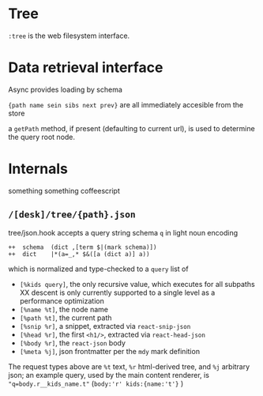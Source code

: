 # Tree

`:tree` is the web filesystem interface.

# Data retrieval interface
Async provides loading by schema

`{path name sein sibs next prev}` are all immediately accesible from the store

a `getPath` method, if present (defaulting to current url), is used to determine the query root node.

# Internals

something something coffeescript

## `/[desk]/tree/{path}.json`
tree/json.hook accepts a query string schema `q` in light noun encoding

    ++  schema  (dict ,[term $|(mark schema)])
    ++  dict    |*(a=_,* $&([a (dict a)] a))

which is normalized and type-checked to a `query` list of
-  `[%kids query]`, the only recursive value, which executes for all subpaths
   XX descent is only currently supported to a single level as a performance optimization
-  `[%name %t]`, the node name
-  `[%path %t]`, the current path
-  `[%snip %r]`, a snippet, extracted via `react-snip-json`
-  `[%head %r]`, the first `<h1/>`, extracted via `react-head-json`
-  `[%body %r]`, the `react-json` body
-  `[%meta %j]`, json frontmatter per the `mdy` mark definition

The request types above are `%t` text, `%r` html-derived tree, and `%j`
arbitrary json; an example query, used by the main content renderer, is
`"q=body.r__kids_name.t"` (`body:'r' kids:{name:'t'}` )
